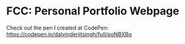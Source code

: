 # FCC: Personal Portfolio Webpage

Check out the pen I created at CodePen: https://codepen.io/dalvinderjitsingh/full/poNBXBq
